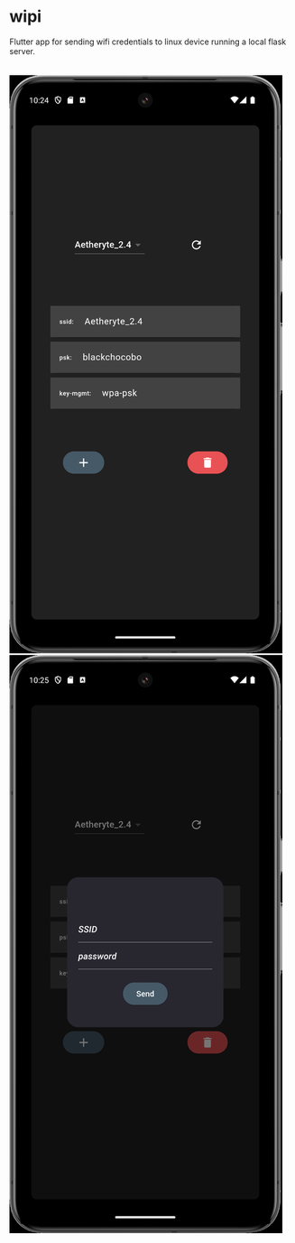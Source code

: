 # wipi

Flutter app for sending wifi credentials to linux device running a local flask server.
<br>
<br>
<br>
![wipi](./repo_assets/images/wipiscreenshot.png "Main screen") 
<br>
![wipi](./repo_assets/images/wipiaddscreenshot.png "Main screen") 